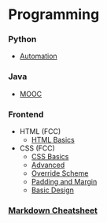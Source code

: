 # Programming

### Python
* [Automation](https://github.com/banjoanton/notebook/blob/master/notes/python/python_automation.md)

### Java
* [MOOC](https://github.com/banjoanton/notebook/blob/master/notes/java/mooc.md) 

### Frontend
- HTML (FCC)
  * [HTML Basics](https://github.com/banjoanton/notebook/blob/master/notes/frontend/html_basics.md)
- CSS (FCC)
  * [CSS Basics](https://github.com/banjoanton/notebook/blob/master/notes/frontend/css_basics.md)
  * [Advanced](https://github.com/banjoanton/notebook/blob/master/notes/frontend/advanced.md)
  * [Override Scheme](https://github.com/banjoanton/notebook/blob/master/notes/frontend/override_scheme.md)
  * [Padding and Margin](https://github.com/banjoanton/notebook/blob/master/notes/frontend/padding_and_margin.md)
  * [Basic Design](https://github.com/banjoanton/notebook/blob/master/notes/frontend/basic_design.md)

### [Markdown Cheatsheet](https://github.com/adam-p/markdown-here/wiki/Markdown-Cheatsheet)
